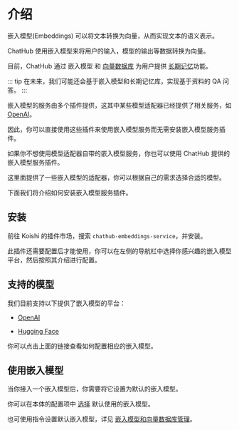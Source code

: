 # 介绍

嵌入模型(Embeddings) 可以将文本转换为向量，从而实现文本的语义表示。

ChatHub 使用嵌入模型来将用户的输入，模型的输出等数据转换为向量。

目前，ChatHub 通过 嵌入模型 和 [向量数据库](../configure-vector-database/introduction.md) 为用户提供 [长期记忆]()功能。

::: tip
在未来，我们可能还会基于嵌入模型和长期记忆库，实现基于资料的 QA 问答。
:::

嵌入模型的服务由多个插件提供，这其中某些模型适配器已经提供了相关服务，如 [OpenAI](./openai-embeddings.md)。

因此，你可以直接使用这些插件来使用嵌入模型服务而无需安装嵌入模型服务插件。

如果你不想使用模型适配器自带的嵌入模型服务，你也可以使用 ChatHub 提供的嵌入模型服务插件。

这里面提供了一些嵌入模型的适配器，你可以根据自己的需求选择合适的模型。

下面我们将介绍如何安装嵌入模型服务插件。

## 安装

前往 Koishi 的插件市场，搜索 `chathub-embeddings-service`，并安装。

此插件还需要配置后才能使用，你可以在左侧的导航栏中选择你感兴趣的嵌入模型平台，然后按照其介绍进行配置。

## 支持的模型

我们目前支持以下提供了嵌入模型的平台：

- [OpenAI](openai-embeddings)

- [Hugging Face](hugging-face-embeddings)

你可以点击上面的链接查看如何配置相应的嵌入模型。

## 使用嵌入模型

当你接入一个嵌入模型后，你需要将它设置为默认的嵌入模型。

你可以在本体的配置项中 [选择](../useful-configurations#模型选项) 默认使用的嵌入模型。

也可使用指令设置默认嵌入模型，详见 [嵌入模型和向量数据库管理](../useful-commands.md#嵌入模型和向量数据库管理)。
